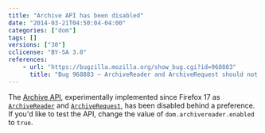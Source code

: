 ```yaml
---
title: "Archive API has been disabled"
date: "2014-03-21T04:50:04-04:00"
categories: ["dom"]
tags: []
versions: ["30"]
cclicense: "BY-SA 3.0"
references:
    - url: "https://bugzilla.mozilla.org/show_bug.cgi?id=968883"
      title: "Bug 968883 – ArchiveReader and ArchiveRequest should not be exposed interfaces"
---
```

The [Archive API](https://hacks.mozilla.org/2012/10/archiveapi-read-out-archive-file-contents-introducing-bleeding-edge/), experimentally implemented since Firefox 17 as [`ArchiveReader`](https://developer.mozilla.org/docs/Web/API/ArchiveReader) and [`ArchiveRequest`](https://developer.mozilla.org/docs/Web/API/ArchiveRequest), has been disabled behind a preference. If you'd like to test the API, change the value of `dom.archivereader.enabled` to `true`.
